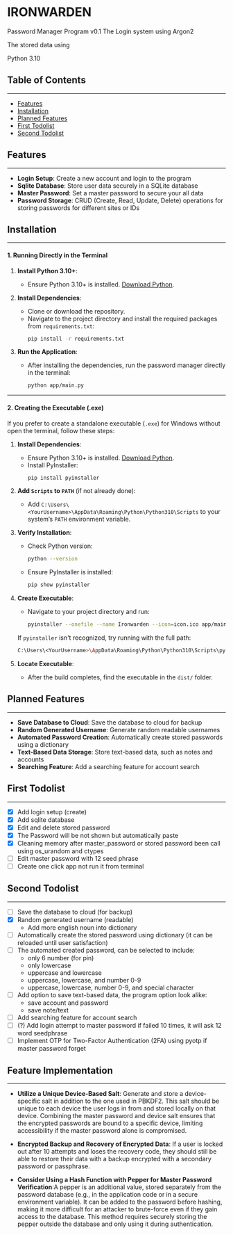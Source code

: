 # IRONWARDEN
Password Manager Program v0.1
The Login system using Argon2

The stored data using 

Python 3.10

## Table of Contents
---------------
* [Features](#features)
* [Installation](#installation)
* [Planned Features](#planned-features)
* [First Todolist](#first-todolist)
* [Second Todolist](#second-todolist)

## Features
---------------

* **Login Setup**: Create a new account and login to the program
* **Sqlite Database**: Store user data securely in a SQLite database
* **Master Password**: Set a master password to secure your all data
* **Password Storage**: CRUD (Create, Read, Update, Delete) operations for storing passwords for different sites or IDs

## Installation
---------------

#### 1. **Running Directly in the Terminal**

1. **Install Python 3.10+**:
   - Ensure Python 3.10+ is installed. [Download Python](https://www.python.org/downloads/).

2. **Install Dependencies**:
   - Clone or download the repository.
   - Navigate to the project directory and install the required packages from `requirements.txt`:
     ```bash
     pip install -r requirements.txt
     ```

3. **Run the Application**:
   - After installing the dependencies, run the password manager directly in the terminal:
     ```bash
     python app/main.py
     ```

---

#### 2. **Creating the Executable (.exe)**

If you prefer to create a standalone executable (`.exe`) for Windows without open the terminal, follow these steps:

1. **Install Dependencies**:
   - Ensure Python 3.10+ is installed. [Download Python](https://www.python.org/downloads/).
   - Install PyInstaller:
     ```bash
     pip install pyinstaller
     ```

2. **Add `Scripts` to `PATH`** (if not already done):
   - Add `C:\Users\<YourUsername>\AppData\Roaming\Python\Python310\Scripts` to your system’s `PATH` environment variable.

3. **Verify Installation**:
   - Check Python version:
     ```bash
     python --version
     ```
   - Ensure PyInstaller is installed:
     ```bash
     pip show pyinstaller
     ```

4. **Create Executable**:
   - Navigate to your project directory and run:
     ```bash
     pyinstaller --onefile --name Ironwarden --icon=icon.ico app/main.py
     ```

   If `pyinstaller` isn't recognized, try running with the full path:
   ```bash
   C:\Users\<YourUsername>\AppData\Roaming\Python\Python310\Scripts\pyinstaller --onefile --name Ironwarden --icon=icon.ico app/main.py
   ```

5. **Locate Executable**:
   - After the build completes, find the executable in the `dist/` folder.

## Planned Features
-------------------

* **Save Database to Cloud**: Save the database to cloud for backup
* **Random Generated Username**: Generate random readable usernames
* **Automated Password Creation**: Automatically create stored passwords using a dictionary
* **Text-Based Data Storage**: Store text-based data, such as notes and accounts
* **Searching Feature**: Add a searching feature for account search

## First Todolist
-----------------

- [x] Add login setup (create)
- [x] Add sqlite database
- [x] Edit and delete stored password
- [x] The Password will be not shown but automatically paste
- [x] Cleaning memory after master_password or stored password been call using os_urandom and ctypes
- [ ] Edit master password with 12 seed phrase
- [ ] Create one click app not run it from terminal

## Second Todolist
-----------------

- [ ] Save the database to cloud (for backup)
- [x] Random generated username (readable)
	+ Add more english noun into dictionary
- [ ] Automatically create the stored password using dictionary (it can be reloaded until user satisfaction)
- [ ] The automated created password, can be selected to include:
	+ only 6 number (for pin)
	+ only lowercase
	+ uppercase and lowercase
	+ uppercase, lowercase, and number 0-9
	+ uppercase, lowercase, number 0-9, and special character
- [ ] Add option to save text-based data, the program option look alike:
	+ save account and password
	+ save note/text
- [ ] Add searching feature for account search
- [ ] (?) Add login attempt to master password if failed 10 times, it will ask 12 word seedphrase
- [ ] Implement OTP for Two-Factor Authentication (2FA) using pyotp if master password forget

## Feature Implementation
-----------------

* **Utilize a Unique Device-Based Salt**: Generate and store a device-specific salt in addition to the one used in PBKDF2. This salt should be unique to each device the user logs in from and stored locally on that device. Combining the master password and device salt ensures that the encrypted passwords are bound to a specific device, limiting accessibility if the master password alone is compromised.

* **Encrypted Backup and Recovery of Encrypted Data**: If a user is locked out after 10 attempts and loses the recovery code, they should still be able to restore their data with a backup encrypted with a secondary password or passphrase.

* **Consider Using a Hash Function with Pepper for Master Password Verification**:A pepper is an additional value, stored separately from the password database (e.g., in the application code or in a secure environment variable). It can be added to the password before hashing, making it more difficult for an attacker to brute-force even if they gain access to the database. This method requires securely storing the pepper outside the database and only using it during authentication.